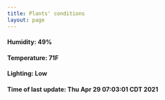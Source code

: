 ```yaml
---
title: Plants' conditions
layout: page
---
```



#### Humidity: 49%
#### Temperature: 71F
#### Lighting: Low
#### Time of last update: Thu Apr 29 07:03:01 CDT 2021
